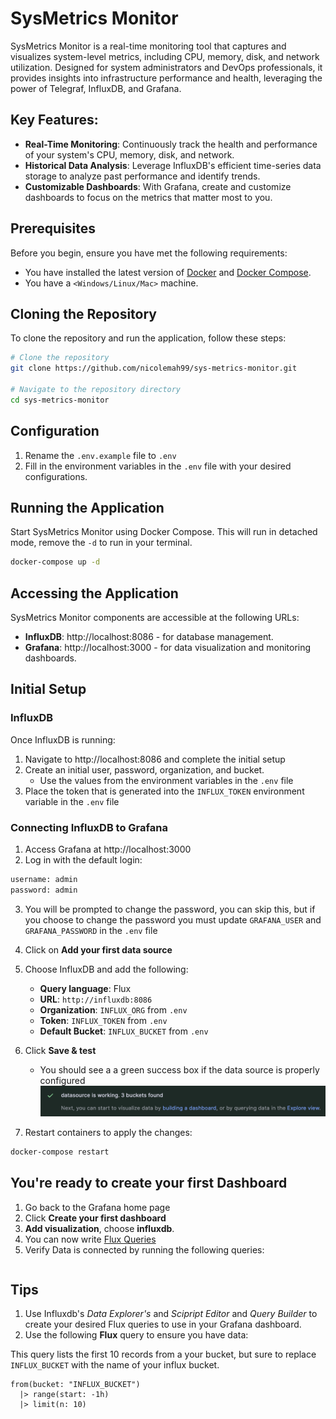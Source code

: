 # SysMetrics Monitor
SysMetrics Monitor is a real-time monitoring tool that captures and visualizes system-level metrics, including CPU, memory, disk, and network utilization. Designed for system administrators and DevOps professionals, it provides insights into infrastructure performance and health, leveraging the power of Telegraf, InfluxDB, and Grafana.

## Key Features:
- **Real-Time Monitoring**: Continuously track the health and performance of your system's CPU, memory, disk, and network.
- **Historical Data Analysis**: Leverage InfluxDB's efficient time-series data storage to analyze past performance and identify trends.
- **Customizable Dashboards**: With Grafana, create and customize dashboards to focus on the metrics that matter most to you.

## Prerequisites

Before you begin, ensure you have met the following requirements:
* You have installed the latest version of [Docker](https://docs.docker.com/get-docker/) and [Docker Compose](https://docs.docker.com/compose/install/).
* You have a `<Windows/Linux/Mac>` machine.


## Cloning the Repository

To clone the repository and run the application, follow these steps:

```bash
# Clone the repository
git clone https://github.com/nicolemah99/sys-metrics-monitor.git

# Navigate to the repository directory
cd sys-metrics-monitor
```
## Configuration
1. Rename the `.env.example` file to `.env`
2. Fill in the environment variables in the `.env` file with your desired configurations.

## Running the Application
Start SysMetrics Monitor using Docker Compose. This will run in detached mode, remove the `-d` to run in your terminal.
```bash
docker-compose up -d
```

## Accessing the Application
SysMetrics Monitor components are accessible at the following URLs:

- **InfluxDB**: http://localhost:8086 - for database management.
- **Grafana**: http://localhost:3000 - for data visualization and monitoring dashboards.
## Initial Setup
### InfluxDB
Once InfluxDB is running:
1. Navigate to http://localhost:8086 and complete the initial setup
2. Create an initial user, password, organization, and bucket.
    - Use the values from the environment variables in the `.env` file
3. Place the token that is generated into the `INFLUX_TOKEN` environment variable in the `.env` file

### Connecting InfluxDB to Grafana
1. Access Grafana at http://localhost:3000
2. Log in with the default login:
```bash
username: admin
password: admin
```
3. You will be prompted to change the password, you can skip this, but if you choose to change the password you must update `GRAFANA_USER` and `GRAFANA_PASSWORD` in the `.env` file
4. Click on **Add your first data source**
5. Choose InfluxDB and add the following:
    - **Query language**: Flux
    - **URL**: `http://influxdb:8086`
    - **Organization**: `INFLUX_ORG` from `.env`
    - **Token**: `INFLUX_TOKEN` from `.env`
    - **Default Bucket**: `INFLUX_BUCKET` from `.env`
6. Click **Save & test** 
    - You should see a a green success box if the data source is properly configured
![](grafana_influxdb_success.png)

7. Restart containers to apply the changes:
```bash
docker-compose restart
```

## You're ready to create your first Dashboard
1. Go back to the Grafana home page
2. Click **Create your first dashboard**
3. **Add visualization**, choose **influxdb**.
4. You can now write [Flux Queries](https://docs.influxdata.com/influxdb/latest/query-data/get-started/)
5. Verify Data is connected by running the following queries:
```bash

```

## Tips
1. Use Influxdb's *Data Explorer's* and *Scipript Editor* and *Query Builder* to create your desired Flux queries to use in your Grafana dashboard.
2. Use the following **Flux** query to ensure you have data:

This query lists the first 10 records from a your bucket, but sure to replace `INFLUX_BUCKET` with the name of your influx bucket.
```
from(bucket: "INFLUX_BUCKET")
  |> range(start: -1h)  
  |> limit(n: 10)
```
